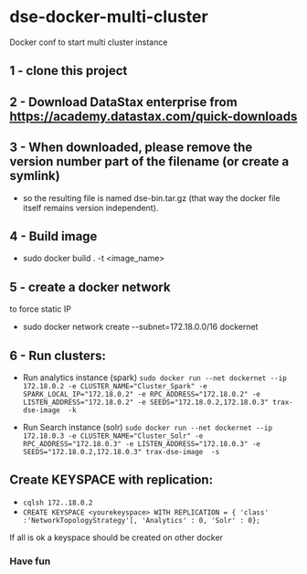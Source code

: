 # dse-docker-multi-cluster
Docker conf to start multi cluster instance

## 1 - clone this project

## 2 - Download DataStax enterprise from https://academy.datastax.com/quick-downloads

## 3 - When downloaded, please remove the version number part of the filename (or create a symlink)
* so the resulting file is named dse-bin.tar.gz (that way the docker file itself remains version independent).

## 4 - Build image
* sudo docker build . -t <image_name>

## 5 - create a docker network
to force static IP
* sudo docker network create --subnet=172.18.0.0/16 dockernet

## 6 - Run clusters:

* Run analytics instance (spark)
`sudo docker run --net dockernet --ip 172.18.0.2 -e CLUSTER_NAME="Cluster_Spark" -e SPARK_LOCAL_IP="172.18.0.2" -e RPC_ADDRESS="172.18.0.2" -e LISTEN_ADDRESS="172.18.0.2" -e SEEDS="172.18.0.2,172.18.0.3" trax-dse-image  -k`

* Run Search instance (solr)
`sudo docker run --net dockernet --ip 172.18.0.3 -e CLUSTER_NAME="Cluster_Solr" -e RPC_ADDRESS="172.18.0.3" -e LISTEN_ADDRESS="172.18.0.3" -e SEEDS="172.18.0.2,172.18.0.3" trax-dse-image  -s`

## Create KEYSPACE with replication:

* `cqlsh 172..18.0.2`
* `CREATE KEYSPACE <yourekeyspace> WITH REPLICATION = { 'class' :'NetworkTopologyStrategy'[, 'Analytics' : 0, 'Solr' : 0};`

If all is ok a keyspace should be created on other docker

### Have fun
